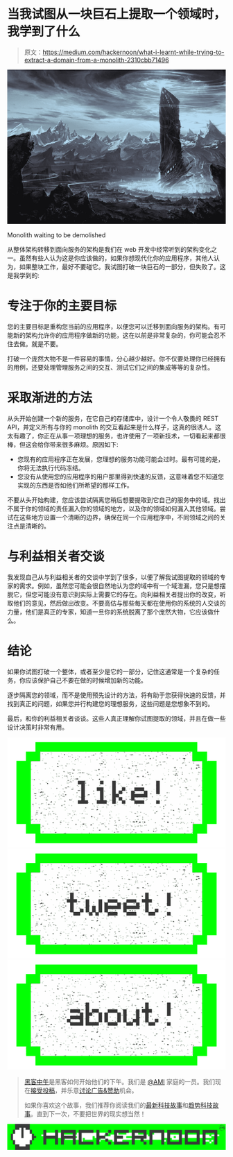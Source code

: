 # 当我试图从一块巨石上提取一个领域时，我学到了什么

> 原文：<https://medium.com/hackernoon/what-i-learnt-while-trying-to-extract-a-domain-from-a-monolith-2310cbb71496>

![](img/4e87ce638e581c7c28dd040a857cc4bc.png)

Monolith waiting to be demolished

从整体架构转移到面向服务的架构是我们在 web 开发中经常听到的架构变化之一。虽然有些人认为这是你应该做的，如果你想现代化你的应用程序，其他人认为，如果整块工作，最好不要碰它。我试图打破一块巨石的一部分，但失败了。这是我学到的:

# 专注于你的主要目标

您的主要目标是重构您当前的应用程序，以便您可以迁移到面向服务的架构。有可能新的架构允许你的应用程序做新的功能，这在以前是非常复杂的，你可能会忍不住去做。就是不要。

打破一个庞然大物不是一件容易的事情，分心越少越好。你不仅要处理你已经拥有的用例，还要处理管理服务之间的交互、测试它们之间的集成等等的复杂性。

# 采取渐进的方法

从头开始创建一个新的服务，在它自己的存储库中，设计一个令人敬畏的 REST API，并定义所有与你的 monolith 的交互看起来是什么样子，这真的很诱人。这太有趣了，你正在从事一项理想的服务，也许使用了一项新技术，一切看起来都很棒，但这会给你带来很多麻烦。原因如下:

*   您现有的应用程序正在发展，您理想的服务功能可能会过时。最有可能的是，你将无法执行代码冻结。
*   您没有从使用您的应用程序的用户那里得到快速的反馈，这意味着您不知道您实现的东西是否如他们所希望的那样工作。

不要从头开始构建，您应该尝试隔离您稍后想要提取到它自己的服务中的域。找出不属于你的领域的责任漏入你的领域的地方，以及你的领域如何漏入其他领域。尝试在这些地方设置一个清晰的边界，确保在同一个应用程序中，不同领域之间的关注点是清晰的。

# 与利益相关者交谈

我发现自己从与利益相关者的交谈中学到了很多，以便了解我试图提取的领域的专家的需求。例如，虽然您可能会很自然地认为您的域中有一个域泄漏，您只是想摆脱它，但您可能没有意识到实际上需要它的存在。向利益相关者提出你的改变，听取他们的意见，然后做出改变。不要高估与那些每天都在使用你的系统的人交谈的力量，他们是真正的专家，知道一旦你的系统脱离了那个庞然大物，它应该做什么。

# 结论

如果你试图打破一个整体，或者至少是它的一部分，记住这通常是一个复杂的任务，你应该保护自己不要在做的时候增加新的功能。

逐步隔离您的领域，而不是使用预先设计的方法，将有助于您获得快速的反馈，并找到真正的问题，如果您并行构建您的理想服务，这些问题是您想象不到的。

最后，和你的利益相关者谈谈。这些人真正理解你试图提取的领域，并且在做一些设计决策时非常有用。

[![](img/50ef4044ecd4e250b5d50f368b775d38.png)](http://bit.ly/HackernoonFB)[![](img/979d9a46439d5aebbdcdca574e21dc81.png)](https://goo.gl/k7XYbx)[![](img/2930ba6bd2c12218fdbbf7e02c8746ff.png)](https://goo.gl/4ofytp)

> [黑客中午](http://bit.ly/Hackernoon)是黑客如何开始他们的下午。我们是 [@AMI](http://bit.ly/atAMIatAMI) 家庭的一员。我们现在[接受投稿](http://bit.ly/hackernoonsubmission)，并乐意[讨论广告&赞助](mailto:partners@amipublications.com)机会。
> 
> 如果你喜欢这个故事，我们推荐你阅读我们的[最新科技故事](http://bit.ly/hackernoonlatestt)和[趋势科技故事](https://hackernoon.com/trending)。直到下一次，不要把世界的现实想当然！

![](img/be0ca55ba73a573dce11effb2ee80d56.png)